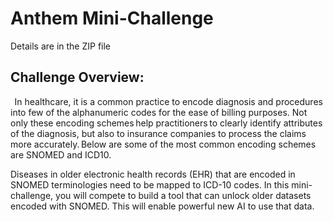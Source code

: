 # Anthem Mini-Challenge

Details are in the ZIP file

## Challenge Overview:  
  
In healthcare, it is a common practice to encode diagnosis and procedures into few of the alphanumeric codes for the ease of billing purposes. Not only these encoding schemes help practitioners to clearly identify attributes of the diagnosis, but also to insurance companies to process the claims more accurately. Below are some of the most common encoding schemes are SNOMED and ICD10.  

Diseases in older electronic health records (EHR) that are encoded in SNOMED terminologies need to be mapped to ICD-10 codes. In this mini-challenge, you will compete to build a tool that can unlock older datasets encoded with SNOMED.  This will enable powerful new AI to use that data. 

